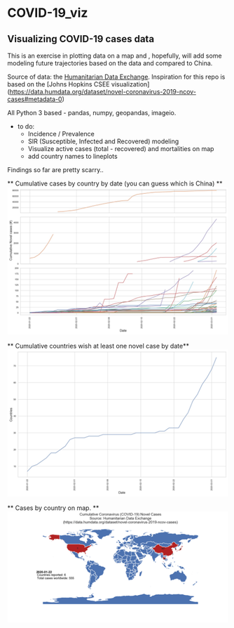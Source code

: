 # COVID-19_viz

## Visualizing COVID-19 cases data
This is an exercise in plotting data on a map and , hopefully, will add some modeling future trajectories based on the data and compared to China. 

Source of data: the [Humanitarian Data Exchange](http://data.humdata.org). 
Inspiration for this repo is based on the [Johns Hopkins CSEE visualization] (https://data.humdata.org/dataset/novel-coronavirus-2019-ncov-cases#metadata-0)

All Python 3 based - pandas, numpy, geopandas, imageio.  

* to do: 
    * Incidence / Prevalence
    * SIR (Susceptible, Infected and Recovered) modeling
    * Visualize active cases (total - recovered) and mortalities on map
    * add country names to lineplots
    
Findings so far are pretty scarry.. 

** Cumulative cases by country by date (you can guess which is China) **
![Cumulative Cases](/figures/forReadme/cumulativeCases.jpg)

** Cumulative countries wish at least one novel case by date**
![Cumulative Countries](/figures/forReadme/cumulativeCountries.jpg)

** Cases by country on map. **
![Case by Map](/figures/forReadme/worldMap_2020-03-03_optimized.gif)
